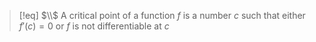 >[!eq] $\\$
>A critical point of a function $f$ is a number $c$ such that either $f'(c) = 0$ or $f$ is not differentiable at $c$